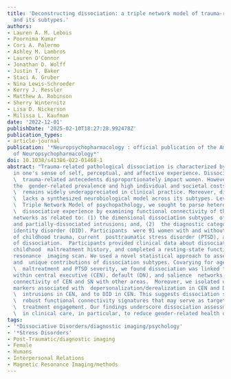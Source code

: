 ```yaml
---
title: 'Deconstructing dissociation: a triple network model of trauma-related dissociation
  and its subtypes.'
authors:
- Lauren A. M. Lebois
- Poornima Kumar
- Cori A. Palermo
- Ashley M. Lambros
- Lauren O'Connor
- Jonathan D. Wolff
- Justin T. Baker
- Staci A. Gruber
- Nina Lewis-Schroeder
- Kerry J. Ressler
- Matthew A. Robinson
- Sherry Winternitz
- Lisa D. Nickerson
- Milissa L. Kaufman
date: '2022-12-01'
publishDate: '2025-02-10T18:27:28.992478Z'
publication_types:
- article-journal
publication: '*Neuropsychopharmacology : official publication of the American College
  of Neuropsychopharmacology*'
doi: 10.1038/s41386-022-01468-1
abstract: "Trauma-related pathological dissociation is characterized by disruptions
  in one's sense of self, perceptual, and affective experience. Dissociation and its\
  \  trauma-related antecedents disproportionately impact women. However, despite
  the  gender-related prevalence and high individual and societal costs, dissociation\
  \  remains widely underappreciated in clinical practice. Moreover, dissociation\
  \  lacks a synthesized neurobiological model across its subtypes. Leveraging the\
  \  Triple Network Model of psychopathology, we sought to parse heterogeneity in\
  \  dissociative experience by examining functional connectivity of three core  neurocognitive
  networks as related to: (1) the dimensional dissociation subtypes  of depersonalization/derealization
  and partially-dissociated intrusions; and, (2)  the diagnostic category of dissociative
  identity disorder (DID). Participants  were 91 women with and without: a history
  of childhood trauma, current  posttraumatic stress disorder (PTSD), and varied levels
  of dissociation.  Participants provided clinical data about dissociation, PTSD symptoms,
  childhood  maltreatment history, and completed a resting-state functional magnetic
  resonance  imaging scan. We used a novel statistical approach to assess both overlapping
  and  unique contributions of dissociation subtypes. Covarying for age, childhood\
  \  maltreatment and PTSD severity, we found dissociation was linked to  hyperconnectivity
  within central executive (CEN), default (DN), and salience  networks (SN), and decreased
  connectivity of CEN and SN with other areas.  Moreover, we isolated unique connectivity
  markers associated with  depersonalization/derealization in CEN and DN, to partially-dissociated\
  \  intrusions in CEN, and to DID in CEN. This suggests dissociation subtypes have\
  \  robust functional connectivity signatures that may serve as targets for PTSD/DID\
  \  treatment engagement. Our findings underscore dissociation assessment as crucial\
  \  in clinical care, in particular, to reduce gender-related health disparities."
tags:
- '*Dissociative Disorders/diagnostic imaging/psychology'
- '*Stress Disorders'
- Post-Traumatic/diagnostic imaging
- Female
- Humans
- Interpersonal Relations
- Magnetic Resonance Imaging/methods
---
```

